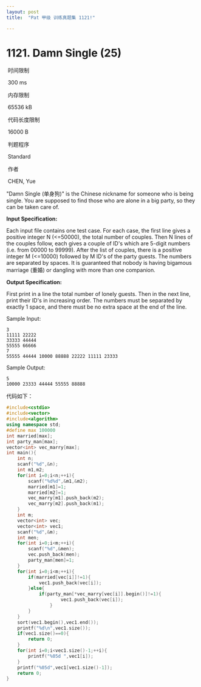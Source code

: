 ```yaml
---
layout: post
title:  "Pat 甲级 训练真题集 1121!"

---
```

# 1121. Damn Single (25)

​    时间限制  

​    300 ms

​    内存限制  

​    65536 kB

​    代码长度限制  

​    16000 B

​      判题程序    

​      Standard    

​      作者    

​      CHEN, Yue

"Damn Single (单身狗)" is the Chinese nickname for someone who is being single.  You are supposed to find those who are alone in a big party, so they can be taken care of.

**Input Specification:**

Each input file contains one test case.  For each case, the first line gives a positive integer N (<=50000), the total number of couples.  Then N lines of the couples follow, each gives a couple of ID's which are 5-digit numbers (i.e. from 00000 to 99999).  After the list of couples, there is a positive integer M (<=10000) followed by M ID's of the party guests.  The numbers are separated by spaces.  It is guaranteed that nobody is having bigamous marriage (重婚) or dangling with more than one companion.

**Output Specification:**

First print in a line the total number of lonely guests.  Then in the next line, print their ID's in increasing order.  The numbers must be separated by exactly 1 space, and there must be no extra space at the end of the line.

Sample Input:

```
3
11111 22222
33333 44444
55555 66666
7
55555 44444 10000 88888 22222 11111 23333

```

Sample Output:

```
5
10000 23333 44444 55555 88888
```

代码如下：

```c++
#include<cstdio>
#include<vector>
#include<algorithm>
using namespace std;
#define max 100000
int married[max];
int party_man[max];
vector<int> vec_marry[max];
int main(){
	int n;
	scanf("%d",&n);
	int m1,m2;
	for(int i=0;i<n;++i){
		scanf("%d%d",&m1,&m2);
		married[m1]=1;
		married[m2]=1;
		vec_marry[m1].push_back(m2);
		vec_marry[m2].push_back(m1);
	}
	int m;
	vector<int> vec;
	vector<int> vec1;
	scanf("%d",&m);
	int men;
	for(int i=0;i<m;++i){
		scanf("%d",&men);
		vec.push_back(men);
		party_man[men]=1;
	}
	for(int i=0;i<m;++i){
		if(married[vec[i]]!=1){
			vec1.push_back(vec[i]);			
		}else{
			if(party_man[*vec_marry[vec[i]].begin()]!=1){
					vec1.push_back(vec[i]);
				}						
		}
	}
	sort(vec1.begin(),vec1.end());
	printf("%d\n",vec1.size());
	if(vec1.size()==0){
		return 0;
	}
	for(int i=0;i<vec1.size()-1;++i){
		printf("%05d ",vec1[i]);
	}	
	printf("%05d",vec1[vec1.size()-1]);
	return 0;
}
```



